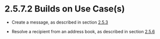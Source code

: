 <html dir="LTR" xmlns:mshelp="http://msdn.microsoft.com/mshelp" xmlns:ddue="http://ddue.schemas.microsoft.com/authoring/2003/5" xmlns:xlink="http://www.w3.org/1999/xlink" xmlns:tool="http://www.microsoft.com/tooltip">
    <head>
        <meta http-equiv="Content-Type" content="text/html; CHARSET=utf-8"></meta>
        <meta name="save" content="history"></meta>
        <title>2.5.7.2 Builds on Use Case(s)</title>
        <xml>
            <mshelp:toctitle title="2.5.7.2 Builds on Use Case(s)"></mshelp:toctitle>
            <mshelp:rltitle title="[MS-OXPROTO]: Builds on Use Case(s)"></mshelp:rltitle>
            <mshelp:keyword index="A" term="967d2771-cec0-413d-8691-7d8d19a45763"></mshelp:keyword>
            <mshelp:attr name="DCSext.ContentType" value="open specification"></mshelp:attr>
            <mshelp:attr name="AssetID" value="967d2771-cec0-413d-8691-7d8d19a45763"></mshelp:attr>
            <mshelp:attr name="TopicType" value="kbRef"></mshelp:attr>
            <mshelp:attr name="DCSext.Title" value="[MS-OXPROTO]: Builds on Use Case(s)" />
        </xml>
    </head>
    <body>
        <div id="header">
            <h1 class="heading">2.5.7.2 Builds on Use Case(s)</h1>
        </div>
        <div id="mainSection">
            <div id="mainBody">
                <div id="allHistory" class="saveHistory"></div>
                <div id="sectionSection0" class="section" name="collapseableSection">
                    

<ul><li><p><span><span> 
</span></span>Create a message, as described in section <a href="9f011f97-a468-422c-a65d-0df484b07106.htm">2.5.3</a></p>

</li><li><p><span><span> 
</span></span>Resolve a recipient from an address book, as described in section
<a href="4d562c60-77cc-4261-b858-d3e5b08eef0f.htm">2.5.6</a> </p>

</li></ul>
                </div>
            </div>
        </div>
    </body>
</html>